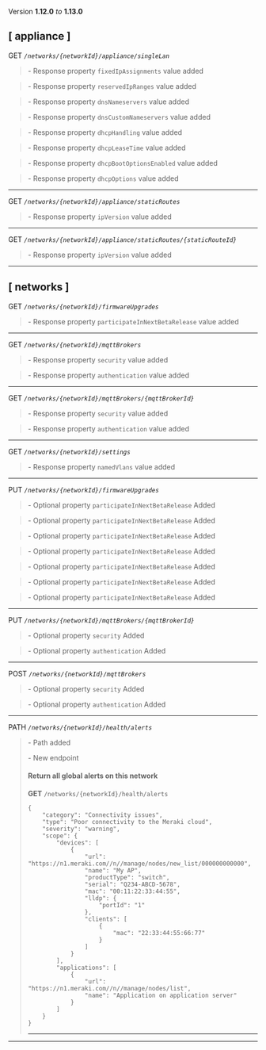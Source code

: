 Version **1.12.0** _to_ **1.13.0**


\[ appliance \]
---------------

GET _`/networks/{networkId}/appliance/singleLan`_

> \- Response property `fixedIpAssignments` value added

> \- Response property `reservedIpRanges` value added

> \- Response property `dnsNameservers` value added

> \- Response property `dnsCustomNameservers` value added

> \- Response property `dhcpHandling` value added

> \- Response property `dhcpLeaseTime` value added

> \- Response property `dhcpBootOptionsEnabled` value added

> \- Response property `dhcpOptions` value added

* * *

GET _`/networks/{networkId}/appliance/staticRoutes`_

> \- Response property `ipVersion` value added

* * *

GET _`/networks/{networkId}/appliance/staticRoutes/{staticRouteId}`_

> \- Response property `ipVersion` value added

* * *

\[ networks \]
--------------

GET _`/networks/{networkId}/firmwareUpgrades`_

> \- Response property `participateInNextBetaRelease` value added

* * *

GET _`/networks/{networkId}/mqttBrokers`_

> \- Response property `security` value added

> \- Response property `authentication` value added

* * *

GET _`/networks/{networkId}/mqttBrokers/{mqttBrokerId}`_

> \- Response property `security` value added

> \- Response property `authentication` value added

* * *

GET _`/networks/{networkId}/settings`_

> \- Response property `namedVlans` value added

* * *

PUT _`/networks/{networkId}/firmwareUpgrades`_

> \- Optional property `participateInNextBetaRelease` Added

> \- Optional property `participateInNextBetaRelease` Added

> \- Optional property `participateInNextBetaRelease` Added

> \- Optional property `participateInNextBetaRelease` Added

> \- Optional property `participateInNextBetaRelease` Added

> \- Optional property `participateInNextBetaRelease` Added

> \- Optional property `participateInNextBetaRelease` Added

* * *

PUT _`/networks/{networkId}/mqttBrokers/{mqttBrokerId}`_

> \- Optional property `security` Added

> \- Optional property `authentication` Added

* * *

POST _`/networks/{networkId}/mqttBrokers`_

> \- Optional property `security` Added

> \- Optional property `authentication` Added

* * *

PATH _`/networks/{networkId}/health/alerts`_

> \- Path added  
>   
> \- New endpoint
> 
> #### Return all global alerts on this network
> 
> **GET** `/networks/{networkId}/health/alerts`  
> 
>     {
>         "category": "Connectivity issues",
>         "type": "Poor connectivity to the Meraki cloud",
>         "severity": "warning",
>         "scope": {
>             "devices": [
>                 {
>                     "url": "https://n1.meraki.com//n//manage/nodes/new_list/000000000000",
>                     "name": "My AP",
>                     "productType": "switch",
>                     "serial": "Q234-ABCD-5678",
>                     "mac": "00:11:22:33:44:55",
>                     "lldp": {
>                         "portId": "1"
>                     },
>                     "clients": [
>                         {
>                             "mac": "22:33:44:55:66:77"
>                         }
>                     ]
>                 }
>             ],
>             "applications": [
>                 {
>                     "url": "https://n1.meraki.com//n//manage/nodes/list",
>                     "name": "Application on application server"
>                 }
>             ]
>         }
>     }
> 
> * * *

* * *